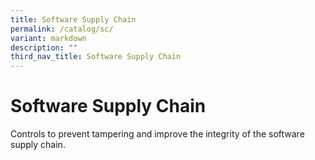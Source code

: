 ```yaml
---
title: Software Supply Chain
permalink: /catalog/sc/
variant: markdown
description: ""
third_nav_title: Software Supply Chain
---
```

# Software Supply Chain

Controls to prevent tampering and improve the integrity of the software supply chain.